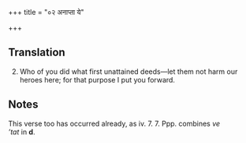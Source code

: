 +++
title = "०२ अनाप्ता ये"

+++
## Translation
2. Who of you did what first unattained deeds—let them not harm our  
heroes here; for that purpose I put you forward.

## Notes
This verse too has occurred already, as iv. 7. 7. Ppp. combines *ve  
’tat* in **d**.

